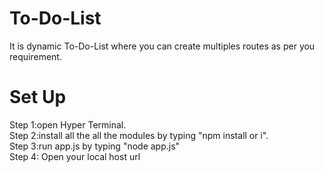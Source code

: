 # To-Do-List
It is  dynamic To-Do-List where you can create multiples routes as per you requirement.

# Set Up
Step 1:open Hyper Terminal. <br />
Step 2:install all the all the modules by typing "npm install or i".<br />
Step 3:run app.js by typing "node app.js"<br />
Step 4: Open your local host url
